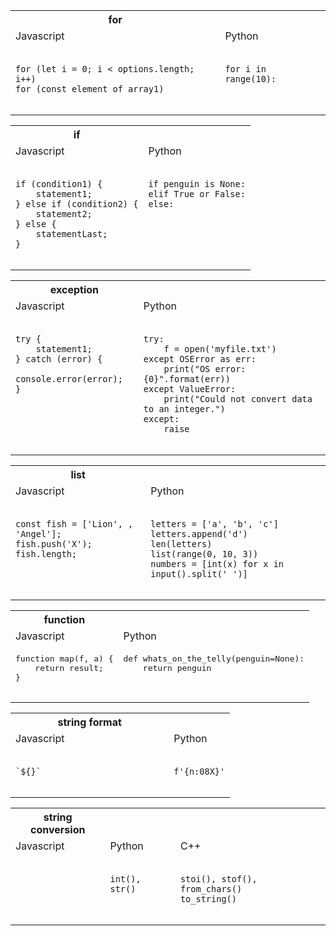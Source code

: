 <table>
    <tr><th>for</th></tr>
    <tr><td>Javascript</td><td>Python</td></tr>
    <tr>
    <td valign="top"><pre><code>
for (let i = 0; i < options.length; i++)
for (const element of array1)
    </code></pre></td>
    <td valign="top"><pre><code>
for i in range(10):
    </code></pre></td>
    </tr>
</table>

<table>
    <tr><th>if</th></tr>
    <tr><td>Javascript</td><td>Python</td>
    <tr>
    <td valign="top"><pre><code>
if (condition1) {
    statement1;
} else if (condition2) {
    statement2;
} else {
    statementLast;
}
    </code></pre></td>
    <td valign="top"><pre><code>
if penguin is None:
elif True or False:
else:
    </code></pre></td>
</table>

<table>
    <tr><th>exception</th></tr>
    <tr><td>Javascript</td><td>Python</td></tr>
    <tr>
    <td valign="top"><pre><code>
try {
    statement1;
} catch (error) {
    console.error(error);
}
    </code></pre></td>
    <td valign="top"><pre><code>
try:
    f = open('myfile.txt')
except OSError as err:
    print("OS error: {0}".format(err))
except ValueError:
    print("Could not convert data to an integer.")
except:
    raise    
    </code></pre></td>
    </tr>
</table>

<table>
    <tr><th>list</th></tr>
    <tr><td>Javascript</td><td>Python</td></tr>
    <tr>        
    <td valign="top"><pre><code>
const fish = ['Lion', , 'Angel'];
fish.push('X');
fish.length;
    </code></pre></td>
    <td valign="top"><pre><code>
letters = ['a', 'b', 'c']
letters.append('d')
len(letters)
list(range(0, 10, 3))
numbers = [int(x) for x in input().split(' ')]
    </code></pre></td>
    </tr>
</table>

<table>
    <tr><th>function</th></tr>
    <tr><td>Javascript</td><td>Python</td></tr>
    <tr>
    <td valign="top"><pre lang="javascript">
function map(f, a) {
    return result;
}
    </pre></td>
    <td valign="top"><pre lang="python">
def whats_on_the_telly(penguin=None):
    return penguin                
    </pre></td>
    </tr>
</table>

<table>
    <tr><th>string format</th></tr>
    <tr><td>Javascript</td><td>Python</td></tr>
    <tr>
    <td valign="top"><pre><code>
`${}`                        
    </code></pre></td>
    <td valign="top"><pre><code>
f'{n:08X}'
    </code></pre></td>
    </tr>
</table>

<table>
    <tr><th>string conversion</th></tr>
    <tr><td>Javascript</td><td>Python</td><td>C++</td></tr>
    <tr>
    <td valign="top"><pre><code>
    </code></pre></td>
    <td valign="top"><pre><code>
int(), str()
    </code></pre></td>
    <td valign="top"><pre><code>
stoi(), stof(), from_chars()
to_string()
    </code></pre></td>
    </tr>
</table>

